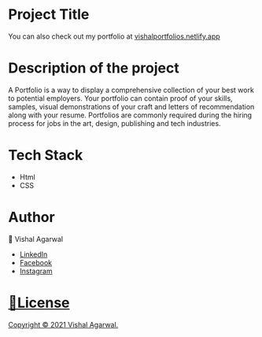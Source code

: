<!-- # My-Portfolio -->
<h1>Project Title</h1>
<p> You can also check out my portfolio at <a href="vishalportfolios.netlify.app" target="_blank">vishalportfolios.netlify.app</a></p>
<h1>Description of the project</h1>
<p>A Portfolio is a way to display a comprehensive collection of your best work to potential employers. Your portfolio can contain proof of your skills, samples, visual demonstrations of your craft and letters of recommendation along with your resume. Portfolios are commonly required during the hiring process for jobs in the art, design, publishing and tech industries.</p>
<h1>Tech Stack</h1>
<ul>
  <li>Html
  <li>CSS
</ul>
<h1>Author</h1>
<p>👤 Vishal Agarwal</p>
<ul>
  <li><a href="https://www.linkedin.com/in/vishal-agarwal-059aba113/">LinkedIn</a>
  <li><a href="https://www.facebook.com/profile.php?id=100005496366165">Facebook</a>
  <li><a href ="https://www.instagram.com/_luffy_world/">Instagram</li>
    </ul>
<h1>📝License</h1>
<p>Copyright © 2021 Vishal Agarwal. </p>

